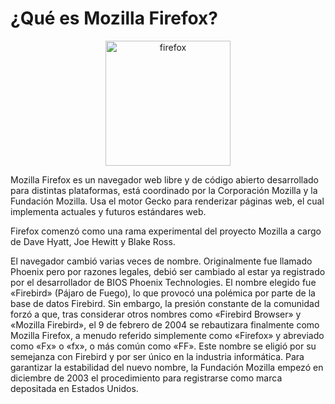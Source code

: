 # ¿Qué es Mozilla Firefox?

<div align="center">
    <img width="200" src="../images/firefox.png" alt="firefox">
</div>

Mozilla Firefox es un navegador web libre y de código abierto desarrollado para distintas plataformas, está coordinado por la Corporación Mozilla y la Fundación Mozilla. Usa el motor Gecko para renderizar páginas web, el cual implementa actuales y futuros estándares web.

Firefox comenzó como una rama experimental del proyecto Mozilla a cargo de Dave Hyatt, Joe Hewitt y Blake Ross.

El navegador cambió varias veces de nombre. Originalmente fue llamado Phoenix pero por razones legales, debió ser cambiado al estar ya registrado por el desarrollador de BIOS Phoenix Technologies. El nombre elegido fue «Firebird» (Pájaro de Fuego), lo que provocó una polémica por parte de la base de datos Firebird. Sin embargo, la presión constante de la comunidad forzó a que, tras considerar otros nombres como «Firebird Browser» y «Mozilla Firebird», el 9 de febrero de 2004 se rebautizara finalmente como Mozilla Firefox, a menudo referido simplemente como «Firefox» y abreviado como «Fx» o «fx», o más común como «FF».​ Este nombre se eligió por su semejanza con Firebird y por ser único en la industria informática. Para garantizar la estabilidad del nuevo nombre, la Fundación Mozilla empezó en diciembre de 2003 el procedimiento para registrarse como marca depositada en Estados Unidos.